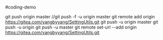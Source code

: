#coding-demo

git push origin master
//git push -f -u origin master
git remote add origin https://gitea.com/yangbyyang/SettingUtils.git
git push -u origin master
git push -u origin
git push -u master
git remote set-url --add origin https://gitea.com/yangbyyang/SettingUtils.git

